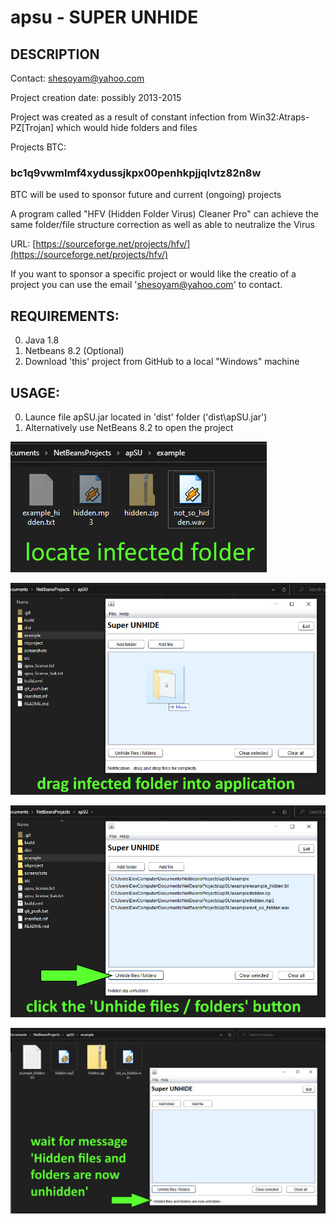 # apsu - SUPER UNHIDE
## DESCRIPTION
Contact: shesoyam@yahoo.com

Project creation date:  possibly 2013-2015

Project was created as a result of constant infection from
Win32:Atraps-PZ[Trojan] which would hide folders and files
 	 	
Projects BTC: 
### bc1q9vwmlmf4xydussjkpx00penhkpjjqlvtz82n8w
BTC will be used to sponsor future and current (ongoing) projects

A program called "HFV (Hidden Folder Virus) Cleaner Pro"
can achieve the same folder/file structure correction as well as able to neutralize the Virus
 	
URL: [https://sourceforge.net/projects/hfv/](https://sourceforge.net/projects/hfv/)
 	
If you want to sponsor a specific project or would like the creatio of a project you can use the email 'shesoyam@yahoo.com' to contact.  

## REQUIREMENTS:
0. Java 1.8
1. Netbeans 8.2 (Optional)
2. Download 'this' project from GitHub to a local "Windows" machine

## USAGE:
0. Launce file apSU.jar located in 'dist' folder ('dist\apSU.jar')
0. Alternatively use NetBeans 8.2 to open the project 

![Step 1](screenshots/step_1_apsu_usage.png?raw=true "Step 1")

![Step 2](screenshots/step_2_apsu_usage.png?raw=true "Step 2")

![Step 3](screenshots/step_3_apsu_usage.png?raw=true "Step 3")

![Step 4](screenshots/step_4_apsu_usage.png?raw=true "Step 4")
